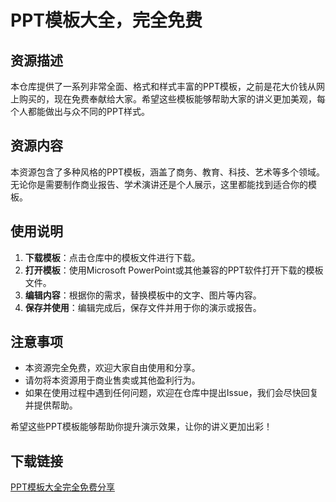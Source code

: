 # PPT模板大全，完全免费

## 资源描述

本仓库提供了一系列非常全面、格式和样式丰富的PPT模板，之前是花大价钱从网上购买的，现在免费奉献给大家。希望这些模板能够帮助大家的讲义更加美观，每个人都能做出与众不同的PPT样式。

## 资源内容

本资源包含了多种风格的PPT模板，涵盖了商务、教育、科技、艺术等多个领域。无论你是需要制作商业报告、学术演讲还是个人展示，这里都能找到适合你的模板。

## 使用说明

1. **下载模板**：点击仓库中的模板文件进行下载。
2. **打开模板**：使用Microsoft PowerPoint或其他兼容的PPT软件打开下载的模板文件。
3. **编辑内容**：根据你的需求，替换模板中的文字、图片等内容。
4. **保存并使用**：编辑完成后，保存文件并用于你的演示或报告。

## 注意事项

- 本资源完全免费，欢迎大家自由使用和分享。
- 请勿将本资源用于商业售卖或其他盈利行为。
- 如果在使用过程中遇到任何问题，欢迎在仓库中提出Issue，我们会尽快回复并提供帮助。

希望这些PPT模板能够帮助你提升演示效果，让你的讲义更加出彩！

## 下载链接

[PPT模板大全完全免费分享](https://pan.quark.cn/s/9dd5b9bb1add)